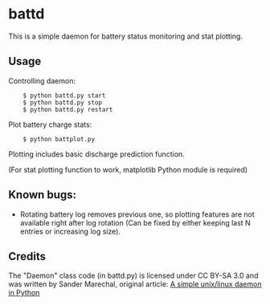 battd
=====
This is a simple daemon for battery status monitoring and stat plotting.

Usage
-----
Controlling daemon:
```
    $ python battd.py start
    $ python battd.py stop
    $ python battd.py restart
```
Plot battery charge stats:
```
    $ python battplot.py
```
Plotting includes basic discharge prediction function.

(For stat plotting function to work, matplotlib Python module is required)

Known bugs:
-----------
* Rotating battery log removes previous one, so plotting features are not available right after log rotation (Can be fixed by either keeping last N entries or increasing log size).

Credits
-------
The "Daemon" class code (in battd.py) is licensed under CC BY-SA 3.0 and was written by Sander Marechal, original article:
[A simple unix/linux daemon in Python](http://www.jejik.com/articles/2007/02/a_simple_unix_linux_daemon_in_python/)